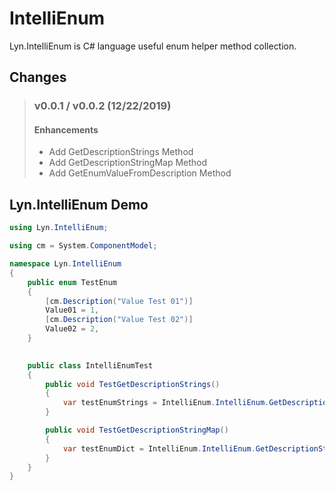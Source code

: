# IntelliEnum
Lyn.IntelliEnum is C# language useful enum helper method collection.

## Changes
> ### v0.0.1 / v0.0.2 (12/22/2019)
> #### Enhancements
> - Add GetDescriptionStrings Method
> - Add GetDescriptionStringMap Method
> - Add GetEnumValueFromDescription Method

## Lyn.IntelliEnum Demo
```C#
using Lyn.IntelliEnum;

using cm = System.ComponentModel;

namespace Lyn.IntelliEnum
{
    public enum TestEnum
    {
        [cm.Description("Value Test 01")]
        Value01 = 1,
        [cm.Description("Value Test 02")]
        Value02 = 2,
    }

 
    public class IntelliEnumTest
    {
        public void TestGetDescriptionStrings()
        {
            var testEnumStrings = IntelliEnum.IntelliEnum.GetDescriptionStrings<TestEnum>();
        }

        public void TestGetDescriptionStringMap()
        {
            var testEnumDict = IntelliEnum.IntelliEnum.GetDescriptionStringMap<TestEnum>();
        }
    }
}
```
